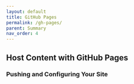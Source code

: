 ```yaml
---
layout: default
title: GitHub Pages
permalink: /gh-pages/
parent: Summary
nav_order: 4
---
```



## Host Content with GitHub Pages

### Pushing and Configuring Your Site
